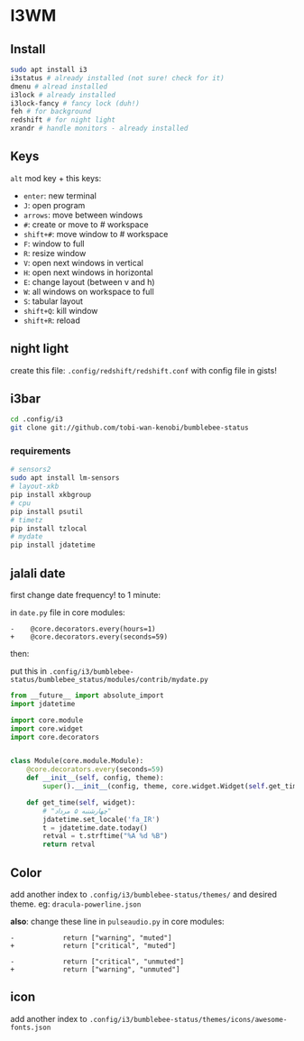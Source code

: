 # I3WM


## Install

```bash
sudo apt install i3
i3status # already installed (not sure! check for it)
dmenu # alread installed
i3lock # already installed
i3lock-fancy # fancy lock (duh!)
feh # for background
redshift # for night light
xrandr # handle monitors - already installed
```

## Keys

`alt` mod key + this keys:

- `enter`: new terminal
- `J`: open program
- `arrows`: move between windows
- `#`: create or move to # workspace
- `shift+#`: move window to # workspace
- `F`: window to full
- `R`: resize window
- `V`: open next windows in vertical
- `H`: open next windows in horizontal
- `E`: change layout (between v and h)
- `W`: all windows on workspace to full
- `S`: tabular layout
- `shift+Q`: kill window
- `shift+R`: reload


## night light

create this file: `.config/redshift/redshift.conf` with config file in gists!


## i3bar

```bash
cd .config/i3
git clone git://github.com/tobi-wan-kenobi/bumblebee-status
```

### requirements

```bash
# sensors2
sudo apt install lm-sensors
# layout-xkb
pip install xkbgroup
# cpu
pip install psutil
# timetz
pip install tzlocal
# mydate
pip install jdatetime
```

## jalali date

first change date frequency! to 1 minute:

in `date.py` file in core modules:

```
-    @core.decorators.every(hours=1)
+    @core.decorators.every(seconds=59)
```

then:

put this in `.config/i3/bumblebee-status/bumblebee_status/modules/contrib/mydate.py`

```python
from __future__ import absolute_import
import jdatetime

import core.module
import core.widget
import core.decorators


class Module(core.module.Module):
    @core.decorators.every(seconds=59)
    def __init__(self, config, theme):
        super().__init__(config, theme, core.widget.Widget(self.get_time))

    def get_time(self, widget):
        # "چهارشنبه ۵ مرداد"
        jdatetime.set_locale('fa_IR')
        t = jdatetime.date.today()
        retval = t.strftime("%A %d %B")
        return retval
```

## Color

add another index to `.config/i3/bumblebee-status/themes/` and desired theme. eg: `dracula-powerline.json`

**also**: change these line in `pulseaudio.py` in core modules:

```
-            return ["warning", "muted"]
+            return ["critical", "muted"]

-            return ["critical", "unmuted"]
+            return ["warning", "unmuted"]
```
## icon

add another index to `.config/i3/bumblebee-status/themes/icons/awesome-fonts.json`
